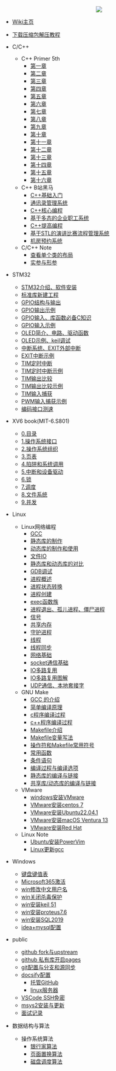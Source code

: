<div align="center">
<a href="https://xhcheats.cn/#/">
<img src=https://pic.xhcheats.cn/assets/2023/12/24/023626.png />
</div>

* [Wiki主页](README.md)

* [下载压缩包解压教程](windows/jieya.md)

* C/C++
  * C++ Primer 5th
    * [第一章](CPP/Primer/第1章.md)
    * [第二章](CPP/Primer/第2章.md)
    * [第三章](CPP/Primer/第3章.md)
    * [第四章](CPP/Primer/第4章.md)
    * [第五章](CPP/Primer/第5章.md)
    * [第六章](CPP/Primer/第6章.md)
    * [第七章](CPP/Primer/第7章.md)
    * [第八章](CPP/Primer/第8章.md)
    * [第九章](CPP/Primer/第9章.md)
    * [第十章](CPP/Primer/第10章.md)
    * [第十一章](CPP/Primer/第11章.md)
    * [第十二章](CPP/Primer/第12章.md)
    * [第十三章](CPP/Primer/第13章.md)
    * [第十四章](CPP/Primer/第14章.md)
    * [第十五章](CPP/Primer/第15章.md)
    * [第十六章](CPP/Primer/第16章.md)
  * C++ B站黑马
    * [C++基础入门](CPP/heima/一/C++基础入门.md)
    * [通讯录管理系统](CPP/heima/二/通讯录管理系统.md)
    * [C++核心编程](CPP/heima/三/C++核心编程.md)
    * [基于多态的企业职工系统](CPP/heima/四/职工管理系统.md)
    * [C++提高编程](CPP/heima/五/C++提高编程.md)
    * [基于STL的演讲比赛流程管理系统](CPP/heima/六/演讲比赛.md)
    * [机房预约系统](CPP/heima/七/机房预约系统.md)
  * C/C++ Note
    * [查看单个类的布局](CPP/随笔/single.md)
    * [实参与形参](CPP/随笔/shican.md)

* STM32
  * [STM32介绍、软件安装](stm32/1intro.md)
  * [标准库新建工程](stm32/2newproject.md)
  * [GPIO结构与输出](stm32/3GPIOoutput.md)
  * [GPIO输出示例](stm32/4GPIOout_exam.md)
  * [GPIO输入、库函数必备C知识](stm32/5GPIOinput.md)
  * [GPIO输入示例](stm32/6GPIOin_exam.md)
  * [OLED简介、电路、驱动函数](stm32/7OLEDintro.md)
  * [OLED示例、keil调试](stm32/8OLEDexam.md)
  * [中断系统、EXIT外部中断](stm32/9EXITintro.md)
  * [EXIT中断示例](stm32/10EXITexam.md)
  * [TIM定时中断](stm32/11TIMtime.md)
  * [TIM定时中断示例](stm32/12TIMtime_exam.md)
  * [TIM输出比较](stm32/13TIMout.md)
  * [TIM输出比较示例](stm32/14TIMout_exam.md)
  * [TIM输入捕获](stm32/15TIMinput.md)
  * [PWM输入捕获示例](stm32/16PWM_exam.md)
  * [编码接口测速](stm32/17getspeed.md)

* XV6 book(MIT-6.S801)
  * [0.目录](OS/xv6-riscv-book/Chapter-0.md)
  * [1.操作系统接口](OS/xv6-riscv-book/Chapter-1.md)
  * [2.操作系统组织](OS/xv6-riscv-book/Chapter-2.md)
  * [3.页表](OS/xv6-riscv-book/Chapter-3.md)
  * [4.陷阱和系统调用](OS/xv6-riscv-book/Chapter-4.md)
  * [5.中断和设备驱动](OS/xv6-riscv-book/Chapter-5.md)
  * [6.锁](OS/xv6-riscv-book/Chapter-6.md)
  * [7.调度](OS/xv6-riscv-book/Chapter-7.md)
  * [8.文件系统](OS/xv6-riscv-book/Chapter-8.md)
  * [9.并发](OS/xv6-riscv-book/Chapter-9.md)

* Linux
  * Linux网络编程
    * [GCC](linux/Linuxnetwork/GCC.md)
    * [静态库的制作](linux/Linuxnetwork/静态库的制作.md)
    * [动态库的制作和使用](linux/Linuxnetwork/动态库的制作和使用.md)
    * [文件IO](linux/Linuxnetwork/文件IO.md)
    * [静态库和动态库的对比](linux/Linuxnetwork/静态库和动态库的对比.md)
    * [GDB调试](linux/Linuxnetwork/GDB调试.md)
    * [进程概述](linux/Linuxnetwork/进程概述.md)
    * [进程状态转换](linux/Linuxnetwork/进程状态转换.md)
    * [进程创建](linux/Linuxnetwork/进程创建.md)
    * [exec函数族](linux/Linuxnetwork/exec函数族.md)
    * [进程退出、孤儿进程、僵尸进程](linux/Linuxnetwork/进程退出孤儿僵尸进程.md)
    * [信号](linux/Linuxnetwork/信号.md)
    * [共享内存](linux/Linuxnetwork/共享内存.md)
    * [守护进程](linux/Linuxnetwork/守护进程.md)
    * [线程](linux/Linuxnetwork/线程.md)
    * [线程同步](linux/Linuxnetwork/线程同步.md)
    * [网络基础](linux/Linuxnetwork/网络基础.md)
    * [socket通信基础](linux/Linuxnetwork/socket通信基础.md)
    * [IO多路复用](linux/Linuxnetwork/IO多路复用.md)
    * [IO多路复用图解](linux/Linuxnetwork/IO多路复用图解.md)
    * [UDP通信、本地套接字](linux/Linuxnetwork/UDP通信、本地套接字.md)
  * GNU Make
    * [GCC 的介绍](linux/GNU_Make/1.GCC_Introduction.md)
    * [简单编译原理](linux/GNU_Make/2.ComputerSystem.md)
    * [c程序编译过程](linux/GNU_Make/3CompileC.md)
    * [c++程序编译过程](linux/GNU_Make/4CompileCpp.md)
    * [Makefile介绍](linux/GNU_Make/5Intro.md)
    * [Makefile变量写法](linux/GNU_Make/6Variable.md)
    * [操作符和Makefile常用符号](linux/GNU_Make/7Operator&Symbols.md)
    * [常用函数](linux/GNU_Make/8Functions.md)
    * [条件语句](linux/GNU_Make/9ConditionalStatement.md)
    * [编译过程与编译选项](linux/GNU_Make/10Compile.md)
    * [静态库的编译与链接](linux/GNU_Make/11StaticLibrary.md)
    * [共享库/动态库的编译与链接](linux/GNU_Make/12SharedLibrary.md)
  * VMware
    * [windows安装VMware](linux/VMware/VMware.md)
    * [VMware安装centos 7](linux/VMware/centos.md)
    * [VMware安装Ubuntu22.04.1](linux/VMware/Ubuntu.md)
    * [VMware安装macOS Ventura 13](linux/VMware/Ventura13.md)
    * [VMware安装Red Hat](linux/VMware/redhat.md)
  * Linux Note
    * [Ubuntu安装PowerVim](linux/VMware/PowerVim.md)
    * [Linux更新gcc](linux/VMware/ubuntugcc.md)

* Windows
  * [键盘键值表](windows/jianpankey.md)
  * [Microsoft365激活](windows/office.md)
  * [win修改中文用户名](windows/yonghuming.md)
  * [win关闭杀毒保护](windows/guanshadu.md)
  * [win安装keil 51](windows/keil.md)
  * [win安装proteus7.6](windows/proteus.md)
  * [win安装SQL2019](windows/sql.md)
  * [idea+mysql配置](windows/idea.md)

* public
  * [github fork与upstream](public/upstream.md)
  * [github 私有库开启pages](public/githubaction.md)
  * [git配置与分支和源同步](public/gitfork.md)
  * [docsify配置](windows/docsify.md)
    * [托管GitHub](windows/docsify1.md)
    * [linux服务器](windows/docsify2.md)
  * [VSCode SSH免密](public/vscodessh.md)
  * [msys2安装与更新](public/msys2install.md)
  * [面试记录](public/ms.md)

* 数据结构与算法
  * 操作系统算法
    * [银行家算法](OS/algorithm/banker.md)
    * [页面置换算法](OS/algorithm/pagedisplace.md)
    * [磁盘调度算法](OS/algorithm/Disk_scheduling.md)